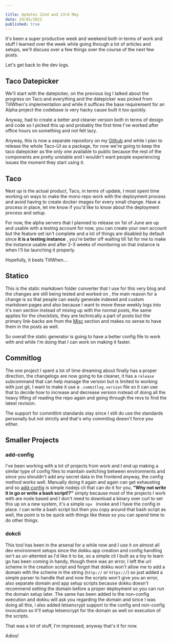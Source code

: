 ```yaml
---

title: Updates 22nd and 23rd May
date: 24/05/2021
published: true
---
```


It's been a super productive week and weekend both in terms of work and stuff I learned over the week while going through a lot of articles and setups, we'll discuss over a few things over the course of the next few posts.

Let's get back to the dev logs.

## Taco Datepicker

We'll start with the datepicker, on the previous log I talked about the progress on Taco and everything and the datepicker was picked from TillWhen's implementation and while it suffices the base requirement for an Alpha project the codebase is very hacky cause built it too quickly.

Anyway, had to create a better and cleaner version both in terms of design and code so I picked this up and probably the first time I've worked after office hours on something and not felt lazy.

Anyway, this is now a separate repository on my [Github](https://github.com/barelyhuman/taco-datepicker) and while I plan to release the whole Taco-UI as a package, for now we're going to keep the taco datepicker as the only one available to public because the rest of the components are pretty unstable and I wouldn't want people experiencing issues the moment they start using it.

## Taco

Next up is the actual product, Taco, in terms of update, I most spent time working on ways to make the mono repo work with the deployment process and avoid having to create docker images for every small change. Have a process in place, let me know if you'd like to know about the deployment process and setup.

For now, the alpha servers that I planned to release on 1st of June are up and usable with a testing account for now, you can create your own account but the feature set isn't complete and a lot of things are disabled by default since **it is a testing instance** , you're better off waiting till 1st for me to make the instance usable and after 2-3 weeks of monitoring on that instance is when I'll be launching it properly.

Hopefully, it beats TillWhen...

## Statico

This is the static markdown folder converter that I use for this very blog and the changes are still being tested and worked on , the main reason for a change is so that people can easily generate indexed and custom markdown pages and also because I want to move these weekly logs into it's own section instead of mixing up with the normal posts, the same applies for the checklists, they are technically a part of posts but the primary link-backs are from the [Misc](/misc.html) section and makes no sense to have them in the posts as well.

So overall the static generator is going to have a better config file to work with and while I'm doing that I can work on making it faster.

## Commitlog

The one project I spent a lot of time dreaming about finally has a proper direction, the changelogs are now going to be cleaner, it has a `release` subcommand that can help manage the version but is limited to working with just git, I want to make it use a `.commitlog.version` file so it can use that to decide how to increase and decrease version instead of doing all the heavy lifting of reading the repo again and going through the revs to find the latest revision.

The support for commitlint standards stay since I still do use the standards personally but not strictly and that's why commitlog doesn't force you either.

## Smaller Projects

### add-config

I've been working with a lot of projects from work and I end up making a similar type of config files to maintain switching between environments and since you shouldn't add any secret data in the frontend anyway, the config method works well. Manually doing it again and again can get exhausting and so [add-config](https://github.com/barelyhuman/add-config) is simple nodejs cli that can do it for you, **"Why not write it in go or write a bash script!?"** simply because most of the projects I work with are node based and I don't need to download a binary over curl to set this up on a new system, it's a simple `npx ` invoke and I have the config in place. I can write a bash script but then you copy around that bash script as well, the point is to be quick with things like these so you can spend time to do other things.

### dokcli

This tool has been in the arsenal for a while now and I use it on almost all dev environment setups since the dokku app creation and config handling isn't as un-attented as I'd like it to be, so a simple cli I built as a toy to learn go has been coming in handy, though there was an error, I left the url scheme in the creation script and forgot that dokku won't allow me to add a domain with the scheme in the string (`http://` or `https://`) so just added a simple parser to handle that and now the scripts won't give you an error, also separate domain and app setup scripts because dokku doesn't recommend setting the domain before a proper deployment so you can run the domain setup later. The same has been added to the non-config execution and dokku will ask you regarding the domain and since I was doing all this, i also added letsencrypt support to the config and non-config invocation so it'll setup letsencrypt for the domain as well on execution of the scripts.

That was a lot of stuff, I'm impressed, anyway that's it for now.

Adios!
